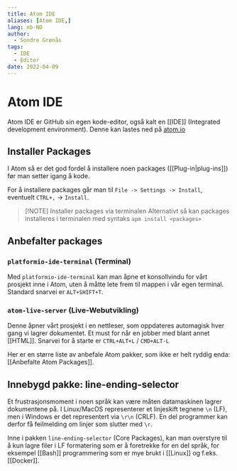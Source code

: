 ```yaml
---
title: Atom IDE
aliases: [Atom IDE,]
lang: nb-NO
author:
  - Sondre Grønås
tags:
  - IDE
  - Editor
date: 2022-04-09
---
```

# Atom IDE
Atom IDE er GitHub sin egen kode-editor, også kalt en [[IDE]] (Integrated development environment). Denne kan lastes ned på [atom.io](https://atom.io/)

## Installer Packages
I Atom så er det god fordel å installere noen packages ([[Plug-in|plug-ins]]) før man setter igang å kode. 

For å installere packages går man til `File -> Settings -> Install`, eventuelt `CTRL+,` -> `Install`.

> [!NOTE] Installer packages via terminalen
> Alternativt så kan packages installeres i terminalen med syntaks `apm install <packages>`

## Anbefalter packages
### `platformio-ide-terminal` (Terminal)
Med `platformio-ide-terminal` kan man åpne et konsollvindu for vårt prosjekt inne i Atom, uten å måtte lete frem til mappen i vår egen terminal. Standard snarvei er `ALT+SHIFT+T`.

### `atom-live-server` (Live-Webutvikling)
Denne åpner vårt prosjekt i en nettleser, som oppdateres automagisk hver gang vi lagrer dokumentet. Et must for når en jobber med blant annet [[HTML]]. Snarvei for å starte er `CTRL+ALT+L` / `CMD+ALT-L`

Her er en større liste av anbefale Atom pakker, som ikke er helt ryddig enda: [[Anbefalte Atom Packages]].

## Innebygd pakke: line-ending-selector
Et frustrasjonsmoment i noen språk kan være måten datamaskinen lagrer dokumentene på. I Linux/MacOS representerer et linjeskift tegnene `\n` (LF), men i Windows er det representert via `\r\n` (CRLF). En del programmer kan derfor få feilmelding om linjer som slutter med `\r`.

Inne i pakken `line-ending-selector` (Core Packages), kan man overstyre til å kun lagre filer i LF formatering som er å foretrekke for en del språk, for eksempel [[Bash]] programmering som er mye brukt i [[Linux]] og f.eks. [[Docker]].
